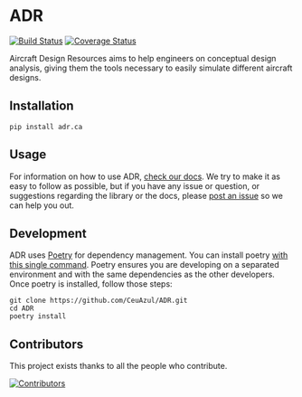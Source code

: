 # ADR
[![Build Status](https://travis-ci.com/CeuAzul/ADR.svg?branch=master)](https://travis-ci.com/CeuAzul/ADR)
[![Coverage Status](https://coveralls.io/repos/github/CeuAzul/ADR/badge.svg)](https://coveralls.io/github/CeuAzul/ADR)


Aircraft Design Resources aims to help engineers on conceptual design analysis, giving them the tools necessary to easily simulate different aircraft designs.

## Installation
```
pip install adr.ca
```

## Usage
For information on how to use ADR, [check our docs](https://CeuAzul.github.io/ADR).
We try to make it as easy to follow as possible, but if you have any issue or 
question, or suggestions regarding the library or the docs, please 
[post an issue](https://github.com/CeuAzul/ADR/issues) so we can help you out.

## Development
ADR uses [Poetry](https://python-poetry.org/) for dependency management. You can
install poetry [with this single command](https://python-poetry.org/docs/#installation).
Poetry ensures you are developing on a separated environment and with the same
dependencies as the other developers. Once poetry is installed, follow those steps:
```
git clone https://github.com/CeuAzul/ADR.git
cd ADR
poetry install
```

## Contributors
This project exists thanks to all the people who contribute.

[![Contributors](https://contributors-img.web.app/image?repo=CeuAzul/ADR)](https://github.com/CeuAzul/ADR/graphs/contributors)
